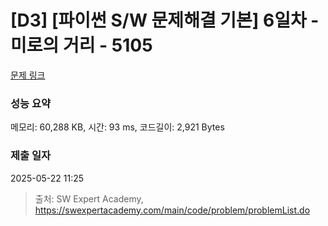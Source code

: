 # [D3] [파이썬 S/W 문제해결 기본] 6일차 - 미로의 거리 - 5105 

[문제 링크](https://swexpertacademy.com/main/code/problem/problemDetail.do?contestProbId=AWTVoHTab5gDFAVT) 

### 성능 요약

메모리: 60,288 KB, 시간: 93 ms, 코드길이: 2,921 Bytes

### 제출 일자

2025-05-22 11:25



> 출처: SW Expert Academy, https://swexpertacademy.com/main/code/problem/problemList.do